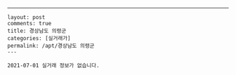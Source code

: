 ---
    layout: post
    comments: true
    title: 경상남도 의령군
    categories: [실거래가]
    permalink: /apt/경상남도 의령군
    ---

    2021-07-01 실거래 정보가 없습니다.

    